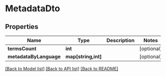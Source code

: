 # MetadataDto

## Properties
Name | Type | Description | Notes
------------ | ------------- | ------------- | -------------
**termsCount** | **int** |  | [optional] 
**metadataByLanguage** | **map[string,int]** |  | [optional] 

[[Back to Model list]](../README.md#documentation-for-models) [[Back to API list]](../README.md#documentation-for-api-endpoints) [[Back to README]](../README.md)


